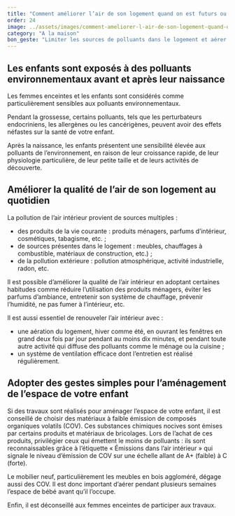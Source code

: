 ```yaml
---
title: "­Comment améliorer l’air de son logement quand on est futurs ou nouveaux parents ?"
order: 24
image: ../assets/images/comment-ameliorer-l-air-de-son-logement-quand-on-est-futurs-ou-nouveaux-parents.jpg
category: "A la maison"
bon_geste: "Limiter les sources de polluants dans le logement et aérer régulièrement, au moins deux fois par jour."
---
```


## ­­­Les enfants sont exposés à des polluants environnementaux avant et après leur naissance

Les femmes enceintes et les enfants sont considérés comme particulièrement sensibles aux polluants environnementaux. 

Pendant la grossesse, certains polluants, tels que les perturbateurs endocriniens, les allergènes ou les cancérigènes,  peuvent avoir des effets néfastes sur la santé de votre enfant.

Après la naissance, les enfants présentent une sensibilité élevée aux polluants de l’environnement, en raison de leur croissance rapide, de leur physiologie particulière, de leur petite taille et de leurs activités de découverte.

## ­­­Améliorer la qualité de l’air de son logement au quotidien

La pollution de l’air intérieur provient de sources multiples :
- des produits de la vie courante : produits ménagers, parfums d’intérieur, cosmétiques, tabagisme, etc. ;
- de sources présentes dans le logement : meubles, chauffages à combustible, matériaux de construction, etc.) ;
- de la pollution extérieure : pollution atmosphérique, activité industrielle, radon, etc.

Il est possible d’améliorer la qualité de l’air intérieur en adoptant certaines habitudes comme réduire l’utilisation des produits ménagers, éviter les parfums d’ambiance, entretenir son système de chauffage, prévenir l’humidité, ne pas fumer à l’intérieur, etc.

Il est aussi essentiel de renouveler l’air intérieur avec :
- une aération du logement, hiver comme été, en ouvrant les fenêtres en grand deux fois par jour pendant au moins dix minutes, et pendant toute autre activité qui diffuse des polluants comme le ménage ou la cuisine ;
- un système de ventilation efficace dont l’entretien est réalisé régulièrement.
­
## ­­­Adopter des gestes simples pour l’aménagement de l’espace de votre enfant

Si des travaux sont réalisés pour aménager l’espace de votre enfant, il est conseillé de choisir des matériaux à faible émission de composés organiques volatils (COV). Ces substances chimiques nocives sont émises par certains produits et matériaux de bricolages. Lors de l’achat de ces produits, privilégier ceux qui émettent le moins de polluants : ils sont reconnaissables grâce à l’étiquette « Émissions dans l’air intérieur » qui signale le niveau d’émission de COV sur une échelle allant de A+ (faible) à C (forte).

Le mobilier neuf, particulièrement les meubles en bois aggloméré, dégage aussi des COV. Il est donc important d’aérer pendant plusieurs semaines l’espace de bébé avant qu’il l’occupe.

Enfin, il est déconseillé aux femmes enceintes de participer aux travaux.
